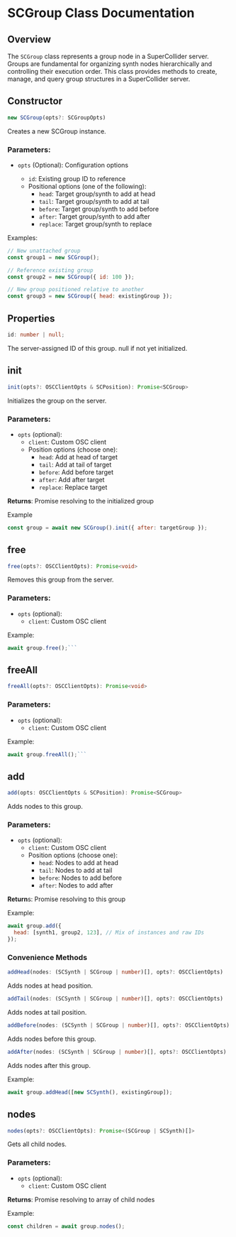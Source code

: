 # SCGroup Class Documentation

## Overview

The `SCGroup` class represents a group node in a SuperCollider server. Groups are fundamental for organizing synth nodes hierarchically and controlling their execution order. This class provides methods to create, manage, and query group structures in a SuperCollider server.

## Constructor

```typescript
new SCGroup(opts?: SCGroupOpts)
```

Creates a new SCGroup instance.

### Parameters:

- `opts` (Optional): Configuration options

  - `id`: Existing group ID to reference
  - Positional options (one of the following):
    - `head`: Target group/synth to add at head
    - `tail`: Target group/synth to add at tail
    - `before`: Target group/synth to add before
    - `after`: Target group/synth to add after
    - `replace`: Target group/synth to replace

Examples:

```javascript
// New unattached group
const group1 = new SCGroup();

// Reference existing group
const group2 = new SCGroup({ id: 100 });

// New group positioned relative to another
const group3 = new SCGroup({ head: existingGroup });
```

## Properties

```typescript
id: number | null;
```

The server-assigned ID of this group. null if not yet initialized.

## init

```typescript
init(opts?: OSCClientOpts & SCPosition): Promise<SCGroup>
```

Initializes the group on the server.

### Parameters:

- `opts` (optional):
  - `client`: Custom OSC client
  - Position options (choose one):
    - `head`: Add at head of target
    - `tail`: Add at tail of target
    - `before`: Add before target
    - `after`: Add after target
    - `replace`: Replace target

**Returns**: Promise resolving to the initialized group

Example

```javascript
const group = await new SCGroup().init({ after: targetGroup });
```

## free

```typescript
free(opts?: OSCClientOpts): Promise<void>
```

Removes this group from the server.

### Parameters:

- `opts` (optional):
  - `client`: Custom OSC client

Example:

````javascript
await group.free();```
````

## freeAll

```typescript
freeAll(opts?: OSCClientOpts): Promise<void>
```

### Parameters:

- `opts` (optional):
  - `client`: Custom OSC client

Example:

````javascript
await group.freeAll();```
````

## add

```typescript
add(opts: OSCClientOpts & SCPosition): Promise<SCGroup>
```

Adds nodes to this group.

### Parameters:

- `opts` (optional):
  - `client`: Custom OSC client
  - Position options (choose one):
    - `head`: Nodes to add at head
    - `tail`: Nodes to add at tail
    - `before`: Nodes to add before
    - `after`: Nodes to add after

**Return**s: Promise resolving to this group

Example:

```javascript
await group.add({
  head: [synth1, group2, 123], // Mix of instances and raw IDs
});
```

### Convenience Methods

```typescript
addHead(nodes: (SCSynth | SCGroup | number)[], opts?: OSCClientOpts)
```

Adds nodes at head position.

```typescript
addTail(nodes: (SCSynth | SCGroup | number)[], opts?: OSCClientOpts)
```

Adds nodes at tail position.

```typescript
addBefore(nodes: (SCSynth | SCGroup | number)[], opts?: OSCClientOpts)
```

Adds nodes before this group.

```typescript
addAfter(nodes: (SCSynth | SCGroup | number)[], opts?: OSCClientOpts)
```

Adds nodes after this group.

Example:

```javascript
await group.addHead([new SCSynth(), existingGroup]);
```

## nodes

```typescript
nodes(opts?: OSCClientOpts): Promise<(SCGroup | SCSynth)[]>
```

Gets all child nodes.

### Parameters:

- `opts` (optional):
  - `client`: Custom OSC client

**Returns**: Promise resolving to array of child nodes

Example:

```javascript
const children = await group.nodes();
```
